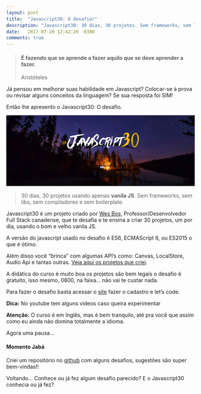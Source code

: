 ```yaml
---
layout: post
title:  "Javascript30: O desafio!"
description: "Javascript30: 30 dias, 30 projetos. Sem frameworks, sem libs, sem compiladores e sem boilerplate"
date:   2017-07-20 12:42:20 -0300
comments: true
---
```


> #### É fazendo que se aprende a fazer aquilo que se deve aprender a fazer.
> Aristóteles

Já pensou em melhorar suas habilidade em Javascript? Colocar-se à prova ou revisar alguns conceitos da linguagem? Se sua resposta foi SIM!

Então lhe apresento o Javascript30: O desafio.

![](/assets/img/posts/javascript30-the-challenge.jpg)

> 30 dias, 30 projetos usando apenas __vanila JS__. Sem frameworks, sem libs, sem compiladores e sem boilerplate.

Javascript30 é um projeto criado por [Wes Bos](http://wesbos.com), Professor/Desenvolvedor Full Stack canadense, que te desafia e te ensina a criar 30 projetos, um por dia, usando o bom e velho vanila JS.

A versão do javascript usado no desafio é ES6, ECMAScript 6, ou ES2015 o que é ótimo. 

Além disso você “brinca” com algumas API’s como: Canvas, LocalStore, Audio Api e tantas outras. [Veja aqui os projetos que criei](https://codepen.io/collection/AZLQEe/).

A didática do curso é muito boa os projetos são bem legais o desafio é gratuito, isso mesmo, 0800, na faixa… não vai te custar nada. 

Para fazer o desafio basta acessar o [site](https://javascript30.com) fazer o cadastro e let’s code. 

__Dica:__ No youtube tem alguns vídeos caso queira experimentar

__Atenção:__ O curso é em Inglês, mas é bem tranquilo, até pra você que assim como eu ainda não domina totalmente a idioma.

Agora uma pausa...

#### Momento Jabá

Criei um repositório no [github](https://github.com/AlexsandroSA/daily-programming-challenges) com alguns desafios, sugestões são super bem-vindas!!

Voltando… Conhece ou já fez algum desafio parecido? E o Javascript30 conhecia ou já fez? 

